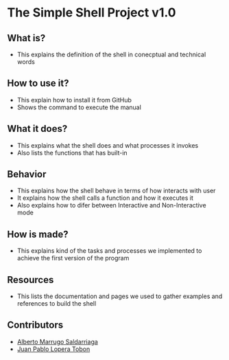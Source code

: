 # The Simple Shell Project v1.0

## What is?
- This explains the definition of the shell in conecptual and technical words

## How to use it?
- This explain how to install it from GitHub
- Shows the command to execute the manual

## What it does?
- This explains what the shell does and what processes it invokes
- Also lists the functions that has built-in

## Behavior
- This explains how the shell behave in terms of how interacts with user
- It explains how the shell calls a function and how it executes it
- Also explains how to difer between Interactive and Non-Interactive mode

## How is made?
- This explains kind of the tasks and processes we implemented to achieve the first version of the program

## Resources
- This lists the documentation and pages we used to gather examples and references to build the shell

## Contributors
- [Alberto Marrugo Saldarriaga](https://github.com/ajmarrugos)
- [Juan Pablo Lopera Tobon](https://github.com/vozudo)